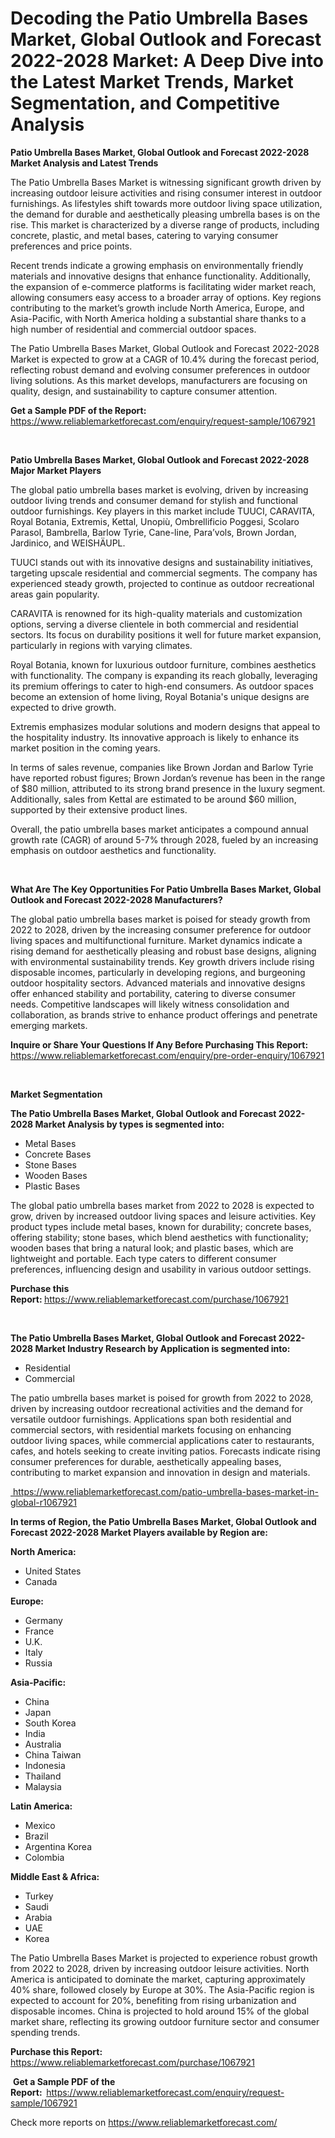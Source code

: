 <p><h1>Decoding the Patio Umbrella Bases Market, Global Outlook and Forecast 2022-2028 Market: A Deep Dive into the Latest Market Trends, Market Segmentation, and Competitive Analysis</h1></p><p><strong>Patio Umbrella Bases Market, Global Outlook and Forecast 2022-2028 Market Analysis and Latest Trends</strong></p>
<p><p>The Patio Umbrella Bases Market is witnessing significant growth driven by increasing outdoor leisure activities and rising consumer interest in outdoor furnishings. As lifestyles shift towards more outdoor living space utilization, the demand for durable and aesthetically pleasing umbrella bases is on the rise. This market is characterized by a diverse range of products, including concrete, plastic, and metal bases, catering to varying consumer preferences and price points.</p><p>Recent trends indicate a growing emphasis on environmentally friendly materials and innovative designs that enhance functionality. Additionally, the expansion of e-commerce platforms is facilitating wider market reach, allowing consumers easy access to a broader array of options. Key regions contributing to the market’s growth include North America, Europe, and Asia-Pacific, with North America holding a substantial share thanks to a high number of residential and commercial outdoor spaces.</p><p>The Patio Umbrella Bases Market, Global Outlook and Forecast 2022-2028 Market is expected to grow at a CAGR of 10.4% during the forecast period, reflecting robust demand and evolving consumer preferences in outdoor living solutions. As this market develops, manufacturers are focusing on quality, design, and sustainability to capture consumer attention.</p></p>
<p><strong>Get a Sample PDF of the Report:&nbsp;</strong> <a href="https://www.reliablemarketforecast.com/enquiry/request-sample/1067921?utm_campaign=2293&utm_medium=2&utm_source=Github&utm_content=ia&utm_term=21032025&utm_id=patio-umbrella-bases-market-global-outlook-and-forecast-2022-2028">https://www.reliablemarketforecast.com/enquiry/request-sample/1067921</a></p>
<p>&nbsp;</p>
<p><strong>Patio Umbrella Bases Market, Global Outlook and Forecast 2022-2028 Major Market Players</strong></p>
<p><p>The global patio umbrella bases market is evolving, driven by increasing outdoor living trends and consumer demand for stylish and functional outdoor furnishings. Key players in this market include TUUCI, CARAVITA, Royal Botania, Extremis, Kettal, Unopiù, Ombrellificio Poggesi, Scolaro Parasol, Bambrella, Barlow Tyrie, Cane-line, Para’vols, Brown Jordan, Jardinico, and WEISHÄUPL.</p><p>TUUCI stands out with its innovative designs and sustainability initiatives, targeting upscale residential and commercial segments. The company has experienced steady growth, projected to continue as outdoor recreational areas gain popularity.</p><p>CARAVITA is renowned for its high-quality materials and customization options, serving a diverse clientele in both commercial and residential sectors. Its focus on durability positions it well for future market expansion, particularly in regions with varying climates.</p><p>Royal Botania, known for luxurious outdoor furniture, combines aesthetics with functionality. The company is expanding its reach globally, leveraging its premium offerings to cater to high-end consumers. As outdoor spaces become an extension of home living, Royal Botania's unique designs are expected to drive growth.</p><p>Extremis emphasizes modular solutions and modern designs that appeal to the hospitality industry. Its innovative approach is likely to enhance its market position in the coming years.</p><p>In terms of sales revenue, companies like Brown Jordan and Barlow Tyrie have reported robust figures; Brown Jordan’s revenue has been in the range of $80 million, attributed to its strong brand presence in the luxury segment. Additionally, sales from Kettal are estimated to be around $60 million, supported by their extensive product lines.</p><p>Overall, the patio umbrella bases market anticipates a compound annual growth rate (CAGR) of around 5-7% through 2028, fueled by an increasing emphasis on outdoor aesthetics and functionality.</p></p>
<p>&nbsp;</p>
<p><strong>What Are The Key Opportunities For Patio Umbrella Bases Market, Global Outlook and Forecast 2022-2028 Manufacturers?</strong></p>
<p><p>The global patio umbrella bases market is poised for steady growth from 2022 to 2028, driven by the increasing consumer preference for outdoor living spaces and multifunctional furniture. Market dynamics indicate a rising demand for aesthetically pleasing and robust base designs, aligning with environmental sustainability trends. Key growth drivers include rising disposable incomes, particularly in developing regions, and burgeoning outdoor hospitality sectors. Advanced materials and innovative designs offer enhanced stability and portability, catering to diverse consumer needs. Competitive landscapes will likely witness consolidation and collaboration, as brands strive to enhance product offerings and penetrate emerging markets.</p></p>
<p><strong>Inquire or Share Your Questions If Any Before Purchasing This Report:</strong> <a href="https://www.reliablemarketforecast.com/enquiry/pre-order-enquiry/1067921?utm_campaign=2293&utm_medium=2&utm_source=Github&utm_content=ia&utm_term=21032025&utm_id=patio-umbrella-bases-market-global-outlook-and-forecast-2022-2028">https://www.reliablemarketforecast.com/enquiry/pre-order-enquiry/1067921</a></p>
<p>&nbsp;</p>
<p><strong>Market Segmentation</strong></p>
<p><strong>The Patio Umbrella Bases Market, Global Outlook and Forecast 2022-2028 Market Analysis by types is segmented into:</strong></p>
<p><ul><li>Metal Bases</li><li>Concrete Bases</li><li>Stone Bases</li><li>Wooden Bases</li><li>Plastic Bases</li></ul></p>
<p><p>The global patio umbrella bases market from 2022 to 2028 is expected to grow, driven by increased outdoor living spaces and leisure activities. Key product types include metal bases, known for durability; concrete bases, offering stability; stone bases, which blend aesthetics with functionality; wooden bases that bring a natural look; and plastic bases, which are lightweight and portable. Each type caters to different consumer preferences, influencing design and usability in various outdoor settings.</p></p>
<p><strong>Purchase this Report:&nbsp;</strong><a href="https://www.reliablemarketforecast.com/purchase/1067921?utm_campaign=2293&utm_medium=2&utm_source=Github&utm_content=ia&utm_term=21032025&utm_id=patio-umbrella-bases-market-global-outlook-and-forecast-2022-2028">https://www.reliablemarketforecast.com/purchase/1067921</a></p>
<p>&nbsp;</p>
<p><strong>The Patio Umbrella Bases Market, Global Outlook and Forecast 2022-2028 Market Industry Research by Application is segmented into:</strong></p>
<p><ul><li>Residential</li><li>Commercial</li></ul></p>
<p><p>The patio umbrella bases market is poised for growth from 2022 to 2028, driven by increasing outdoor recreational activities and the demand for versatile outdoor furnishings. Applications span both residential and commercial sectors, with residential markets focusing on enhancing outdoor living spaces, while commercial applications cater to restaurants, cafes, and hotels seeking to create inviting patios. Forecasts indicate rising consumer preferences for durable, aesthetically appealing bases, contributing to market expansion and innovation in design and materials.</p></p>
<p><a href="https://www.reliablemarketforecast.com/patio-umbrella-bases-market-in-global-r1067921?utm_campaign=2293&utm_medium=2&utm_source=Github&utm_content=ia&utm_term=21032025&utm_id=patio-umbrella-bases-market-global-outlook-and-forecast-2022-2028">&nbsp;https://www.reliablemarketforecast.com/patio-umbrella-bases-market-in-global-r1067921</a></p>
<p><strong>In terms of Region, the Patio Umbrella Bases Market, Global Outlook and Forecast 2022-2028 Market Players available by Region are:</strong></p>
<p>
    <p> <strong> North America: </strong>
        <ul>
            <li>United States</li>
            <li>Canada</li>
        </ul>
        </p> 
    <p> <strong> Europe: </strong>
        <ul>
            <li>Germany</li>
            <li>France</li>
            <li>U.K.</li>
            <li>Italy</li>
            <li>Russia</li>
        </ul>
        </p> 
    <p> <strong> Asia-Pacific: </strong>
        <ul>
            <li>China</li>
            <li>Japan</li>
            <li>South Korea</li>
            <li>India</li>
            <li>Australia</li>
            <li>China Taiwan</li>
            <li>Indonesia</li>
            <li>Thailand</li>
            <li>Malaysia</li>
        </ul>
        </p> 
    <p> <strong> Latin America: </strong>
        <ul>
            <li>Mexico</li>
            <li>Brazil</li>
            <li>Argentina Korea</li>
            <li>Colombia</li>
        </ul>
        </p> 
    <p> <strong> Middle East & Africa: </strong>
        <ul>
            <li>Turkey</li>
            <li>Saudi</li>
            <li>Arabia</li>
            <li>UAE</li>
            <li>Korea</li>
        </ul>
    </p>
    </p>
<p><p>The Patio Umbrella Bases Market is projected to experience robust growth from 2022 to 2028, driven by increasing outdoor leisure activities. North America is anticipated to dominate the market, capturing approximately 40% share, followed closely by Europe at 30%. The Asia-Pacific region is expected to account for 20%, benefiting from rising urbanization and disposable incomes. China is projected to hold around 15% of the global market share, reflecting its growing outdoor furniture sector and consumer spending trends.</p></p>
<p><strong>Purchase this Report: </strong><a href="https://www.reliablemarketforecast.com/purchase/1067921?utm_campaign=2293&utm_medium=2&utm_source=Github&utm_content=ia&utm_term=21032025&utm_id=patio-umbrella-bases-market-global-outlook-and-forecast-2022-2028">https://www.reliablemarketforecast.com/purchase/1067921</a></p>
<p>&nbsp;<strong>Get a Sample PDF of the Report:&nbsp;&nbsp;</strong><a href="https://www.reliablemarketforecast.com/enquiry/request-sample/1067921?utm_campaign=2293&utm_medium=2&utm_source=Github&utm_content=ia&utm_term=21032025&utm_id=patio-umbrella-bases-market-global-outlook-and-forecast-2022-2028">https://www.reliablemarketforecast.com/enquiry/request-sample/1067921</a></p>
<p><strong></strong></p>
<p>Check more reports on <a href="https://www.reliablemarketforecast.com/?utm_campaign=2293&utm_medium=2&utm_source=Github&utm_content=ia&utm_term=21032025&utm_id=patio-umbrella-bases-market-global-outlook-and-forecast-2022-2028">https://www.reliablemarketforecast.com/</a></p>